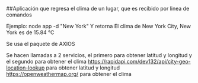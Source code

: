 ##Aplicación que regresa el clima de un lugar, que es recibido por linea de comandos

Ejemplo: node app -d "New York"
Y retorna El clima de New York City, New York es de 15.84 °C


Se usa el paquete de AXIOS

Se hacen llamadas a 2 servicios, el primero para obtener latitud y longitud y 
el segundo para obtener el clima
https://rapidapi.com/dev132/api/city-geo-location-lookup  para obtener latitud y longitud
https://openweathermap.org/   para obtener el clima